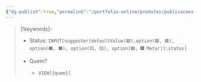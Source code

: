 ```yaml
---
{"dg-publish":true,"permalink":"/portfolio-online/produtos/publicacoes-em-midias-sociais/","tags":["💼/🔍"],"created":"2024-02-10T15:31:15.132-03:00","updated":"2024-02-06T09:44:38.296-03:00"}
---
```



>[!keywords]-
> - Status: `INPUT[suggester(defaultValue(🟥️),option(🟥️, 🟥️), option(🟧️, 🟧️), option(🟨️, 🟨️), option(🟩️, 🎆 Meta!)):status]`
>
> - Quem?
> 	- `VIEW[{quem}]`

